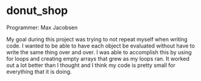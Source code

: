 # donut_shop

Programmer: Max Jacobsen

My goal during this project was trying to not repeat myself when writing code.
I wanted to be able to have each object be evaluated without have to write the
same thing over and over. I was able to accomplish this by using for loops
and creating empty arrays that grew as my loops ran. It worked out a lot better
than I thought and I think my code is pretty small for everything that it is doing.
